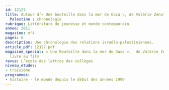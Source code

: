```yaml
---
id: 12127
title: Autour d’« Une bouteille dans la mer de Gaza », de Valérie Zenatti. Israël,
  Palestine : chronologie
rubrique: Littérature de jeunesse et monde contemporain
annee: 2011
magazine: n°4
pages: 6
description: Une chronologie des relations israélo-palestiniennes.
article_pdf: 12127.pdf
magazine_special: « Une Bouteille dans la mer de Gaza »,  de Valérie Zenatti, du
  livre au film
revue: L’école des lettres des collèges
niveau_etudes:
- troisième
programmes:
- histoire - le monde depuis le début des années 1990
---
```

